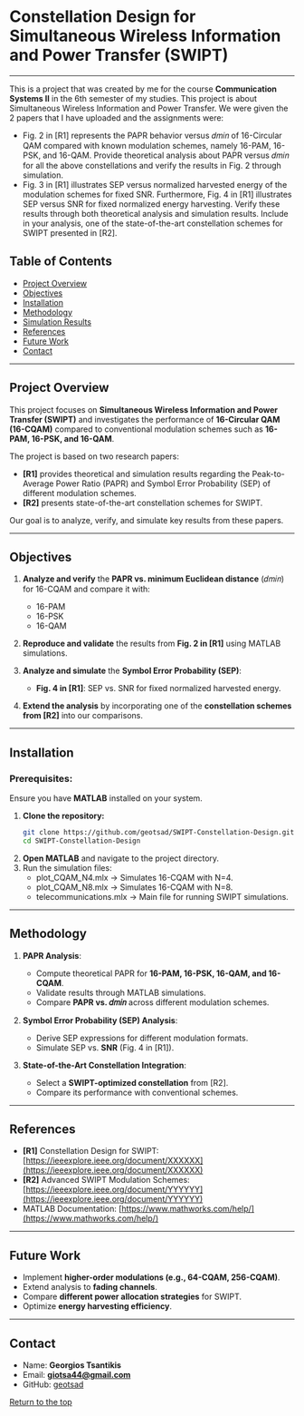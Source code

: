 # Constellation Design for Simultaneous Wireless Information and Power Transfer (SWIPT)

---

This is a project that was created by me for the course **Communication Systems II** in the 6th semester of my studies. This project is about Simultaneous Wireless Information and Power Transfer. We were given the 2 papers that I have uploaded and the assignments were:

- Fig. 2 in [R1] represents the PAPR behavior versus 𝑑𝑚𝑖𝑛 of 16-Circular QAM compared with known modulation schemes, namely 16-PAM, 16-PSK, and 16-QAM. Provide theoretical analysis about PAPR versus 𝑑𝑚𝑖𝑛 for all the above constellations and verify the results in Fig. 2 through simulation.
- Fig. 3 in [R1] illustrates SEP versus normalized harvested energy of the modulation schemes for fixed SNR. Furthermore, Fig. 4 in [R1] illustrates SEP versus SNR for fixed normalized energy harvesting. Verify these results through both theoretical analysis and simulation results. Include in your analysis, one of the state-of-the-art constellation schemes for SWIPT presented in [R2].

## Table of Contents
- [Project Overview](#project-overview)
- [Objectives](#objectives)
- [Installation](#installation)
- [Methodology](#methodology)
- [Simulation Results](#simulation-results)
- [References](#references)
- [Future Work](#future-work)
- [Contact](#contact)

---

## Project Overview
This project focuses on **Simultaneous Wireless Information and Power Transfer (SWIPT)** and investigates the performance of **16-Circular QAM (16-CQAM)** compared to conventional modulation schemes such as **16-PAM, 16-PSK, and 16-QAM**. 

The project is based on two research papers:
- **[R1]** provides theoretical and simulation results regarding the Peak-to-Average Power Ratio (PAPR) and Symbol Error Probability (SEP) of different modulation schemes.
- **[R2]** presents state-of-the-art constellation schemes for SWIPT.

Our goal is to analyze, verify, and simulate key results from these papers.

---

## Objectives
1. **Analyze and verify** the **PAPR vs. minimum Euclidean distance** (𝑑𝑚𝑖𝑛) for 16-CQAM and compare it with:
   - 16-PAM
   - 16-PSK
   - 16-QAM

2. **Reproduce and validate** the results from **Fig. 2 in [R1]** using MATLAB simulations.

3. **Analyze and simulate** the **Symbol Error Probability (SEP)**:
   - **Fig. 4 in [R1]**: SEP vs. SNR for fixed normalized harvested energy.

4. **Extend the analysis** by incorporating one of the **constellation schemes from [R2]** into our comparisons.

---

## Installation
### Prerequisites:
Ensure you have **MATLAB** installed on your system.

1. **Clone the repository:**
   ```bash
   git clone https://github.com/geotsad/SWIPT-Constellation-Design.git
   cd SWIPT-Constellation-Design
2. **Open MATLAB** and navigate to the project directory.
3. Run the simulation files:
   - plot_CQAM_N4.mlx → Simulates 16-CQAM with N=4.
   - plot_CQAM_N8.mlx → Simulates 16-CQAM with N=8.
   - telecommunications.mlx → Main file for running SWIPT simulations.
  
---

## Methodology
1. **PAPR Analysis**:
   - Compute theoretical PAPR for **16-PAM, 16-PSK, 16-QAM, and 16-CQAM**.
   - Validate results through MATLAB simulations.
   - Compare **PAPR vs. 𝑑𝑚𝑖𝑛** across different modulation schemes.

2. **Symbol Error Probability (SEP) Analysis**:
   - Derive SEP expressions for different modulation formats.
   - Simulate SEP vs. **SNR** (Fig. 4 in [R1]).

3. **State-of-the-Art Constellation Integration**:
   - Select a **SWIPT-optimized constellation** from [R2].
   - Compare its performance with conventional schemes.


---

## References
- **[R1]** Constellation Design for SWIPT: [https://ieeexplore.ieee.org/document/XXXXXX](https://ieeexplore.ieee.org/document/XXXXXX)
- **[R2]** Advanced SWIPT Modulation Schemes: [https://ieeexplore.ieee.org/document/YYYYYY](https://ieeexplore.ieee.org/document/YYYYYY)
- MATLAB Documentation: [https://www.mathworks.com/help/](https://www.mathworks.com/help/)

---

## Future Work
- Implement **higher-order modulations (e.g., 64-CQAM, 256-CQAM)**.
- Extend analysis to **fading channels**.
- Compare **different power allocation strategies** for SWIPT.
- Optimize **energy harvesting efficiency**.

---

## Contact
* Name: **Georgios Tsantikis**  
* Email: **giotsa44@gmail.com**  
* GitHub: [geotsad](https://github.com/geotsad)

[Return to the top](#table-of-contents)

